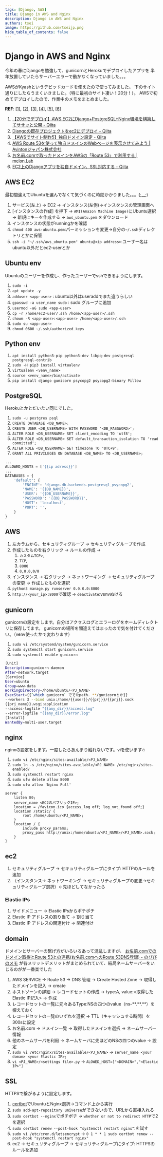 ```yaml
---
tags: [Django, AWS]
title: Django in AWS and Nginx
description: Django in AWS and Nginx
authors: tsei
image: https://github.com/tseijp.png
hide_table_of_contents: false
---
```


# Django in AWS and Nginx

今年の春にDjangoを勉強して、gunicornとHerokuでデプロイしたアプリを
半年放置していたらサーバーエラーで動かなくなっていました。。。

AWSがKyashというデビッドカードを使えたので使ってみました。
下のサイト通りにしたらうまくいきました。（特に最初のサイト凄い！20分！）。
AWSで初めてデプロイしたので、作業中のメモをまとめました。

<!--truncate-->

__REF__: [[1][1]], [[2][2]], [[3][3]], [[4][4]], [[5][5]], [[6][6]]
1.  [【20分でデプロイ】AWS EC2にDjango+PostgreSQL+Nginx環境を構築してササッと公開 - Qiita][1]
1. [Djangoの既存プロジェクトをec2にデプロイ - Qiita][2]
1. [【AWSでサイト制作5】独自ドメイン設定 - Qiita][3]
1. [AWS Route 53を使って独自ドメインのWebページを表示させてみよう | Avintonジャパン株式会社][4]
1. [お名前.comで取ったドメインをAWSの「Route 53」で利用する | melon.Lab][5]
1. [EC2上のDjangoアプリを独自ドメイン、SSL対応する - Qiita][6]

[1]: https://qiita.com/tachibanayu24/items/b8d73cdfd4cbd42c5b1d
[2]: https://qiita.com/kur/items/fb75354ee53671c79614
[3]: https://qiita.com/HitomiHoshisaki/items/7d7345eb67390f16fed4
[4]: https://avinton.com/academy/route53-dns-vhost/
[5]: https://mel.onl/onamae-domain-aws-route-53/#toc2
[6]: https://qiita.com/moto2g/items/e6454a51d61570948171

## AWS EC2
最初間違えてUbuntuを選んでなくて気づくのに時間かかりました。。。(;__;)

1. サービス(左上) → EC2 → インスタンス(左側)→インスタンスの管理画面へ
1. [インスタンスの作成] を押下 → `AMI(Amazon Machine Image)`にUbuntu選択 → 新規にキーを作成する → `aws_ubuntu.pem` をダウンロード
1. インスタンスの状態がrunningかを確認
1. `chmod 400 aws-ubuntu.pem`:パーミッションを変更→自分の`~/.ssh`ディレクトリとかに保管
1. `ssh -i "~/.ssh/aws_ubuntu.pem" ubuntu@<ip address>`:ユーザー名はubuntu以外だとec2-userとか

## Ubuntu env
Ubuntuのユーザーを作成し、作ったユーザーでsshできるようにします。

1. `sudo -i`
1. `apt update -y`
1. `adduser <app-user>` : ubuntu以外はuseraddでまた違うらしい
1. `gpasswd -a user_name sudo` : sudo グループに追加
1. `usermod -aG sudo <app-user>`
1. `cp -r /home/ec2-user/.ssh /home/<app-user>/.ssh`
1. `chown -R <app-user>:<app-user> /home/<app-user>/.ssh`
1. `sudo su <app-user>`
1. `chmod 0600 ~/.ssh/authorized_keys`

## Python env
1. `apt install python3-pip python3-dev libpq-dev postgresql postgresql-contrib`
1. `sudo -H pip3 install virtualenv`
1. `virtualenv <venv_name>`
1. `source <venv_name>/bin/activate`
1. `pip install django gunicorn psycopg2 psycopg2-binary Pillow`

## PostgreSQL

Herokuとかとだいたい同じでした。

1. `sudo -u postgres psql`
1. `CREATE DATABASE <DB_NAME>;`
1. `CREATE USER <DB_USERNAME> WITH PASSWORD '<DB_PASSWORD>';`
1. `ALTER ROLE <DB_USERNAME> SET client_encoding TO 'utf8';`
1. `ALTER ROLE <DB_USERNAME> SET default_transaction_isolation TO 'read committed';`
1. `ALTER ROLE <DB_USERNAME> SET timezone TO 'UTC+9';`
1. `GRANT ALL PRIVILEGES ON DATABASE <DB_NAME> TO <DB_USERNAME>;`

```python
...
ALLOWED_HOSTS = ['{{ip adress}}']
...
DATABASES = {
    'default': {
        'ENGINE': 'django.db.backends.postgresql_psycopg2',
        'NAME': '{{DB_NAME}}',
        'USER': '{{DB_USERNAME}}',
        'PASSWORD': '{{DB_PASSWORD}}',
        'HOST': 'localhost',
        'PORT': '',
    }
}
```

## AWS
1. 左カラムから、セキュリティグループ → セキュリティグループを作成
1. 作成したものを右クリック → ルールの作成 →
    1. `カスタムTCP▽`,
    1. `TCP`,
    1. `8000`
    1. `0,0,0,0/0`
1. インスタンス → 右クリック → ネットワーキング → セキュリティグループの変更 → 作成したものを選択
1. `python3 manage.py runserver 0.0.0.0:8000`
1. `http://<your_ip>:8000`で確認 → `deactivate`:venvぬける

## gunicorn
gunicornの設定をします。自分はアクセスログとエラーログをホームディレクトリに保存してます。
gunicornの場所を間違えてはまったので気を付けてください。（venv使ったかで変わります）

1. `sudo vi /etc/systemd/system/gunicorn.service`
1. `sudo systemctl start gunicorn.service`
1. `sudo systemctl enable gunicorn`

```bash
[Unit]
Description=gunicorn daemon
After=network.target
[Service]
User=ubuntu
Group=www-data
WorkingDirectory=/home/ubuntu/<PJ_NAME>
ExecStart={{`which gunicorn` ででたpath. **/gunicornとか}}
--workers 3 --bind unix:/home/{{user}}/{{prj}}/{{prj}}.sock
{{prj_name}}.wsgi:application
--access-logfile "{{any_dir}}/access.log"
--error-logfile "{{any_dir}}/error.log"
[Install]
WantedBy=multi-user.target
```

## nginx
nginxの設定をします。一度したらあんまり触れないです。viを使います🔥

1. `sudo vi /etc/nginx/sites-available/<PJ_NAME>`
1. `sudo ln -s /etc/nginx/sites-available/<PJ_NAME> /etc/nginx/sites-enabled/`
1. `sudo systemctl restart nginx`
1. `sudo ufw delete allow 8000`
1. `sudo ufw allow 'Nginx Full'`

```
server {
    listen 80;
    server_name <EC2のパブリックIP>;
    location = /favicon.ico {access_log off; log_not_found off;}
    location /static/ {
        root /home/ubuntu/<PJ_NAME>;
    }
    location / {
        include proxy_params;
        proxy_pass http://unix:/home/ubuntu/<PJ_NAME>/<PJ_NAME>.sock;
    }
}
```

## ec2
1. セキュリティグループ → セキュリティグループにタイプ: HTTPのルールを追加
1. （インスタンス→ ネットワーキング → セキュリティグループの変更→セキュリティグループ選択）←先ほどしてなかったら

### Elastic IPs
1. サイドメニュー → Elastic IPsからポチポチ
1. Elastic IP アドレスの割り当て → 割り当て
1. Elastic IP アドレスの関連付け → 関連付け

## domain
ドメインとサーバーの繋げ方がいろいろあって混乱しますが、
[お名前.comでのドメイン取得とRoute 53との連携(お名前.comへのRoute 53DNS登録) - のぴぴのメモ][np]
が各メリットデメリットがまとめられていて、結局ネームサーバーをいじるのがが一番楽でした

[np]: http://nopipi.hatenablog.com/entry/2019/01/03/132701

1. AWS SERVICE → Route 53 → DNS 管理 → Create Hosted Zone → 取得したドメインを記入 → create
1. ホストゾーンの詳細 → レコードセットの作成 → type:A, value:<取得したElastic IP記入> → 作成
1. レコードセットの一覧に元々あるType:NSの四つのvalue（ns-\*\*.\*\*.\*\*）を控えておく
1. レコードセットの一覧のいずれを選択 → TTL（キャッシュする時間）を300sに設定
1. お名前.com → ドメイン一覧 → 取得したドメインを選択 → ネームサーバー情報
1. 他のネームサーバを利用 → ネームサーバに先ほどのNSの四つのvalue → 設定
1. `sudo vi /etc/nginx/sites-available/<PJ_NAME>` → `server_name <your doman> <your Elastic IP>;`
1. `vi <PJ_NAME>/<settings file>.py` → `ALOWED_HOST=["<DOMAIN>","<Elastic IP>"]`


## SSL
HTTPSで繋がるように設定します。

1. [certbot][certbot]でUbuntuとNginx選択→コマンド上から実行
1. `sudo add-apt-repository universe`ができないので、URLから直接入れる
1. `sudo certbot --nginx`でポチポチ → `whether or not to redirect HTTP`で2を選択
1. `sudo certbot renew --post-hook "systemctl restart nginx"`:を試す
1. `sudo vi /etc/cron.d/letsencrypt` → `0 1 * * 1 sudo certbot renew --post-hook "systemctl restart nginx"`
1. ec2 → セキュリティグループ → セキュリティグループにタイプ: HTTPSのルールを追加

[certbot]: https://certbot.eff.org/lets-encrypt/ubuntubionic-nginx
